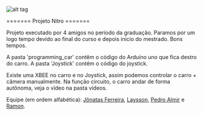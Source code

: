 ![alt tag](https://github.com/jonatassantos/Nitro-Projet/blob/master/img/nitro.JPG)

======= Projeto Nitro =======

Projeto executado por 4 amigos no período da graduação. 
Paramos por um logo tempo devido ao final do curso e depois inicio do mestrado. Bons tempos.

A pasta 'programming_car' contêm o código do Arduíno uno que fica destro do carro.
A pasta 'Joystick' contêm o código do joystick.

Existe uma XBEE no carro e no Joystick, assim podemos controlar o carro + câmera manualmente.
Na função circuito, o carro andar de forma autônoma, veja o vídeo na pasta vídeos.

Equipe (em ordem alfabética): [Jônatas Ferreira](https://br.linkedin.com/in/ferreirajonatas), [Laysson](https://br.linkedin.com/pub/laysson-ol/77/871/986/pt), [Pedro Almir](https://br.linkedin.com/pub/pedro-oliveira/38/311/157) e [Ramon](https://br.linkedin.com/pub/ramon-nepomuceno/54/42/176).
